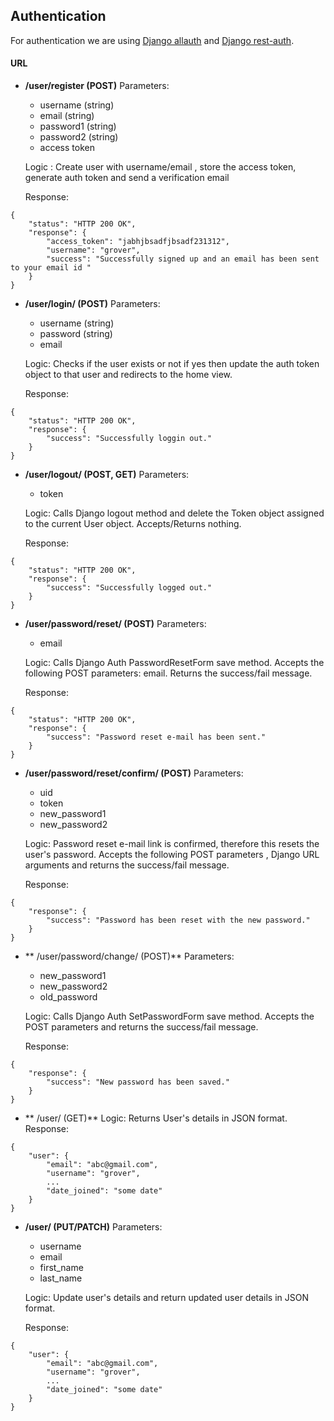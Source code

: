 ## Authentication

For authentication we are using [Django allauth](https://django-allauth.readthedocs.io/en/latest/)  and [Django rest-auth](https://github.com/Tivix/django-rest-auth). 

#### URL
* **/user/register (POST)**
Parameters:
	- username (string)
	- email (string)
	- password1 (string)
	- password2 (string)
	- access token

	Logic : Create user with username/email , store the access token, generate auth 	token and send a verification email
	
	Response: 
```
{
	"status": "HTTP 200 OK",
	"response": {
		"access_token": "jabhjbsadfjbsadf231312",
		"username": "grover",
		"success": "Successfully signed up and an email has been sent to your email id "
	}	
}
```

* **/user/login/ (POST)**
Parameters:
	- username (string)
	- password (string)
	- email

	Logic:  Checks if the user exists or not if yes then update the auth token object to that user and redirects to the home view.
	
	Response:
```
{	
	"status": "HTTP 200 OK",
	"response": {
		"success": "Successfully loggin out."
	}
}
```

* **/user/logout/ (POST, GET)**
Parameters:
	- token

	Logic:  Calls Django logout method and delete the Token object assigned to the current User object. Accepts/Returns nothing.  
	
	Response:
```
{	
	"status": "HTTP 200 OK",
	"response": {
		"success": "Successfully logged out."
	}
}
```

* **/user/password/reset/ (POST)**
Parameters:
	- email

	Logic:  Calls Django Auth PasswordResetForm save method. Accepts the following POST parameters: email. Returns the success/fail message.

	Response:

```
{
	"status": "HTTP 200 OK",
	"response": {
		"success": "Password reset e-mail has been sent."
	}
}
```

* **/user/password/reset/confirm/ (POST)**
Parameters:
	- uid
	- token
	- new_password1
	- new_password2

	Logic: Password reset e-mail link is confirmed, therefore this resets the user's password. Accepts the following POST parameters , Django URL arguments and returns the success/fail message.

	Response: 
```
{
	"response": {
		"success": "Password has been reset with the new password."
	}
}
```

* ** /user/password/change/ (POST)**
Parameters:
	- new_password1
	- new_password2
	- old_password

	Logic: Calls Django Auth SetPasswordForm save method. Accepts the POST parameters and returns the success/fail message.

	Response:
```
{
	"response": {
		"success": "New password has been saved."
	}
}
```

* ** /user/ (GET)**
	Logic: Returns User's details in JSON format.
	Response:
```
{	
	"user": {
		"email": "abc@gmail.com",
		"username": "grover",
		...
		"date_joined": "some date"
	}
}
```

* **/user/ (PUT/PATCH)**
Parameters:
	- username
	- email
	- first_name
	- last_name

	Logic: Update user's details and return updated user details in JSON format.

	Response: 
```
{	
	"user": {
		"email": "abc@gmail.com",
		"username": "grover",
		...
		"date_joined": "some date"
	}
}
```
